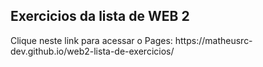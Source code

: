 ## Exercicios da lista de WEB 2

<p>Clique neste link para acessar o Pages: https://matheusrc-dev.github.io/web2-lista-de-exercicios/ </p>
